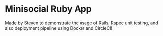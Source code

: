 # Minisocial Ruby App
Made by Steven to demonstrate the usage of Rails, Rspec unit testing, and also deployment pipeline using Docker and CircleCI!